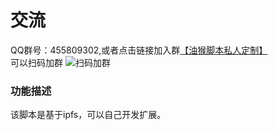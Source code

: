 # 交流

QQ群号：455809302,或者点击链接加入群[【油猴脚本私人定制】](https://jq.qq.com/?_wv=1027&k=45p9bea)  
可以扫码加群
![扫码加群](https://greasyfork.org/system/screenshots/screenshots/000/015/298/thumb/QQGroup.png?1557913416 "扫码加群")

### 功能描述
 该脚本是基于ipfs，可以自己开发扩展。
 
